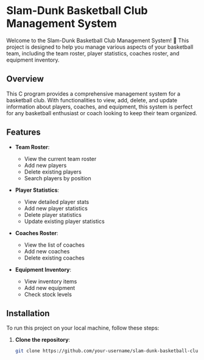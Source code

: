 # Slam-Dunk Basketball Club Management System

Welcome to the Slam-Dunk Basketball Club Management System! 🏀 This project is designed to help you manage various aspects of your basketball team, including the team roster, player statistics, coaches roster, and equipment inventory.

## Overview

This C program provides a comprehensive management system for a basketball club. With functionalities to view, add, delete, and update information about players, coaches, and equipment, this system is perfect for any basketball enthusiast or coach looking to keep their team organized.

## Features

- **Team Roster**:
  - View the current team roster
  - Add new players
  - Delete existing players
  - Search players by position

- **Player Statistics**:
  - View detailed player stats
  - Add new player statistics
  - Delete player statistics
  - Update existing player statistics

- **Coaches Roster**:
  - View the list of coaches
  - Add new coaches
  - Delete existing coaches

- **Equipment Inventory**:
  - View inventory items
  - Add new equipment
  - Check stock levels

## Installation

To run this project on your local machine, follow these steps:

1. **Clone the repository**:
   ```bash
   git clone https://github.com/your-username/slam-dunk-basketball-club.git
